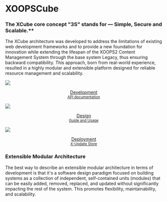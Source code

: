 

# <span class="iconify" data-icon="mdi:cube-outline"></span> XOOPSCube

### The XCube core concept "3S" stands for — Simple, Secure and Scalable.**

The XCube architecture was developed to address the limitations of existing web development frameworks and to provide a new foundation for innovation while extending the lifespan of the XOOPS2 Content Management System through the base system Legacy, thus ensuring backward compatibility. This approach, born from real-world experience, resulted in a highly modular and extensible platform designed for reliable resource management and scalability.



<div layout="row m-4">
<div self="size-1of3"><a href="/#/en/development/">
<img src="../_media/xcl-dev-env.png">
<p align="center">Development<br/>
<small>API documentation</small></p>
</a>
</div>
<div self="size-1of3"><a href="/#/en/design/">
<img src="../_media/xcl-design.png">
<p align="center">Design<br/>
<small>Guide and Usage</small></p>
</a>
</div>
<div self="size-1of3"><a href="/#/en/deployment/">
<img src="../_media/xcl-deploy.png">
<p align="center">Deployment<br/>
<small>X-Update Store</small></p>
</a>
</div>
</div>

### Extensible Modular Architecture

The best way to describe an extensible modular architecture in terms of development is that it's a software design paradigm focused on building systems as a collection of independent, self-contained units (modules) that can be easily added, removed, replaced, and updated without significantly impacting the rest of the system. This promotes flexibility, maintainability, and scalability.